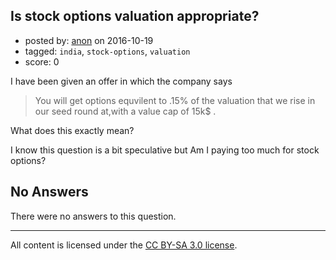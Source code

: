 ## Is stock options valuation appropriate?

- posted by: [anon](https://stackexchange.com/users/4079264/anon) on 2016-10-19
- tagged: `india`, `stock-options`, `valuation`
- score: 0

I have been given an offer in which the company says

> You will get options equvilent  to .15% of the valuation that we rise in our seed round at,with a value cap of 15k$ . 

What does this exactly mean?

I know this question is a bit speculative but Am I paying too much for stock options? 

## No Answers

There were no answers to this question.


---

All content is licensed under the [CC BY-SA 3.0 license](https://creativecommons.org/licenses/by-sa/3.0/).
